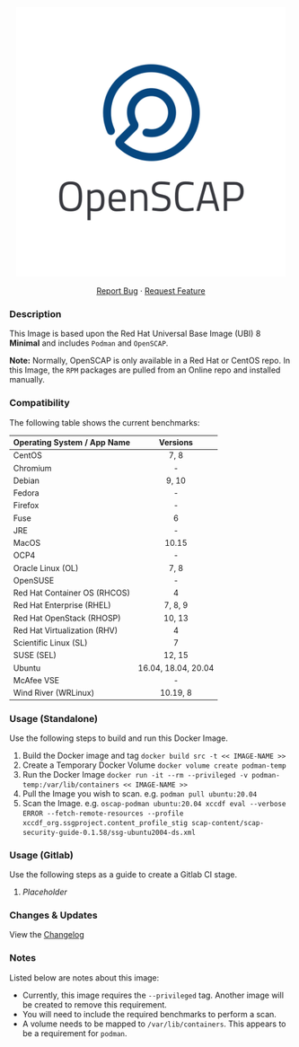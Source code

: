 <!-- PROJECT LOGO -->
<br />
<div align="center">

  <a href="https://github.com/pkeech/ubi-podman-oscap-minimal/">
    <img src="https://github.com/pkeech/ubi-podman-oscap-minimal/blob/main/docs/images/OpenSCAPBanner.png?raw=true" alt="Logo" width="480" />
  </a>

  <p align="center">
    <a href="https://github.com/pkeech/ubi-podman-oscap-minimal/-/issues">Report Bug</a>
    ·
    <a href="https://github.com/pkeech/ubi-podman-oscap-minimal/-/issues">Request Feature</a>
  </p>
  
</div>

### Description
This Image is based upon the Red Hat Universal Base Image (UBI) 8 **Minimal** and includes `Podman` and `OpenSCAP`. 

**Note:** Normally, OpenSCAP is only available in a Red Hat or CentOS repo. In this Image, the `RPM` packages are pulled from an Online repo and installed manually.

### Compatibility
The following table shows the current benchmarks:

| Operating System / App Name | Versions |
| --- | :---: |
| CentOS | 7, 8 |
| Chromium | - |
| Debian | 9, 10 |
| Fedora | - |
| Firefox | - |
| Fuse | 6 |
| JRE | - |
| MacOS | 10.15 |
| OCP4 | - |
| Oracle Linux (OL) | 7, 8 |
| OpenSUSE | - |
| Red Hat Container OS (RHCOS) | 4 |
| Red Hat Enterprise (RHEL) | 7, 8, 9 |
| Red Hat OpenStack (RHOSP) | 10, 13 |
| Red Hat Virtualization (RHV) | 4 |
| Scientific Linux (SL) | 7 |
| SUSE (SEL) | 12, 15 |
| Ubuntu | 16.04, 18.04, 20.04 |
| McAfee VSE | - |
| Wind River (WRLinux) | 10.19, 8 |

### Usage (Standalone)
Use the following steps to build and run this Docker Image.

1. Build the Docker image and tag `docker build src -t << IMAGE-NAME >>`
2. Create a Temporary Docker Volume `docker volume create podman-temp`
3. Run the Docker Image `docker run -it --rm --privileged -v podman-temp:/var/lib/containers << IMAGE-NAME >>`
4. Pull the Image you wish to scan. e.g. `podman pull ubuntu:20.04`
5. Scan the Image. e.g. `oscap-podman ubuntu:20.04 xccdf eval --verbose ERROR --fetch-remote-resources --profile xccdf_org.ssgproject.content_profile_stig scap-content/scap-security-guide-0.1.58/ssg-ubuntu2004-ds.xml`

### Usage (Gitlab)
Use the following steps as a guide to create a Gitlab CI stage.

1. *Placeholder*

### Changes & Updates
View the [Changelog](https://github.com/pkeech/ubi-podman-oscap-minimal/blob/main/CHANGELOG.md)

### Notes
Listed below are notes about this image:

* Currently, this image requires the `--privileged` tag. Another image will be created to remove this requirement.
* You will need to include the required benchmarks to perform a scan.
* A volume needs to be mapped to `/var/lib/containers`. This appears to be a requirement for `podman`.